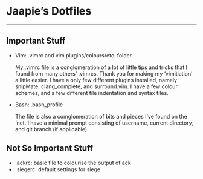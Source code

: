 # Jaapie&rsquo;s Dotfiles
---
## Important Stuff
*	Vim: .vimrc and vim plugins/colours/etc. folder

	My .vimrc file is a conglomeration of a lot of little tips and tricks that I found from many others&rsquo; .vimrcs. Thank you for making my &lsquo;vimitiation&rsquo; a little easier.
	I have a only few different plugins installed, namely snipMate, clang_complete, and surround.vim. I have a few colour schemes, and a few different file indentation and syntax files.

*	Bash: .bash_profile

	The file is also a comglomeration of bits and pieces I&rsquo;ve found on the &rsquo;net. I have a minimal prompt consisting of username, current directory, and git branch (if applicable).

## Not So Important Stuff
*	.ackrc: basic file to colourise the output of ack
*	.siegerc: default settings for siege
